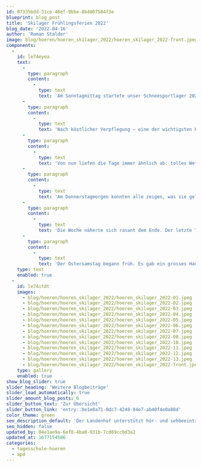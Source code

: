 ```yaml
---
id: 87335bdd-31ce-46ef-9bbe-8b4807584f3e
blueprint: blog_post
title: 'Skilager Frühlingsferien 2022'
blog_date: '2022-04-16'
author: 'Roman Stalder'
image: blog/hoeren/hoeren_skilager_2022/hoeren_skilager_2022-front.jpeg
components:
  -
    id: le74eyea
    text:
      -
        type: paragraph
        content:
          -
            type: text
            text: 'Am Sonntagmittag startete unser Schneesportlager 2022 unter dem Motto «Olympische Landenhof Winterspiele». 2 Jahre gab es kein Skilager, aber jetzt war es wieder möglich. Wir reisten mit viel Gepäck und den Schneesportgeräten ins halb winterliche, halb frühlingshafte Engadin. Das Lagerhaus war bereits bestens vorbereitet und aus der Küche duftete es schon fein. Zimmer wurden bezogen und es gab viel zu erzählen und fragen.'
      -
        type: paragraph
        content:
          -
            type: text
            text: 'Nach köstlicher Verpflegung – eine der wichtigsten Konstanten in dieser Woche – gab es Informationen zu Haus, Regeln, Abläufen und unserem Lagermotto. Auf einem nächtlichen Spaziergang im Schein der Fackeln konnten wir uns ein Bild von Samedan machen und frische Bergluft schnuppern.'
      -
        type: paragraph
        content:
          -
            type: text
            text: 'Von nun liefen die Tage immer ähnlich ab: tolles Wetter, 8.00 Uhr Frühstück, Ämtli machen, anziehen, Fahrt ins Skigebiet «Corvatsch», Unterricht auf den Pisten, Mittagessen in der Mittelstation und Pause, Nachmittags-Unterricht, Rückreise zum Haus, Duschen, Freizeit, Nachtessen, Abendprogramm und Nachtruhe. Aber nicht, dass jetzt jemand denkt, da wäre Langeweile aufgekommen. Auf der Piste konnten die Schüler:innen dank ihrer Fortschritte immer neue Herausforderungen in Angriff nehmen. Die Skigruppen wurden zwischendurch verändert, sodass sie gut zusammenpassten und abends konnten sich alle von den Aufgaben des Abendprogramms mitreissen lassen: Da galt es als Gruppe möglichst kreativ, schlau, schnell, kommunikativ und humorvoll zu sein, um in den verschiedensten Aufgaben Punkte für die eigene Gruppe zu sammeln.'
      -
        type: paragraph
        content:
          -
            type: text
            text: 'Am Donnerstagmorgen konnten alle zeigen, was sie gelernt hatten und konnten: Ski- und Snowboard-Rennen! Auch die, die erst seit wenigen Tagen Skifahrer oder Snowboarderin waren, stellten sich dem anspruchsvollen Kurs und der erfahrenen Konkurrenz. Abends dann wurden die Flaggen der Gruppen gezeigt und bewertet, die schnellen Skifahrer:innen und Snowboarder:innen gekürt und mit einer Disco ging der Tag zu Ende.'
      -
        type: paragraph
        content:
          -
            type: text
            text: 'Die Woche näherte sich rasant dem Ende. Der letzte Tag auf der Piste, der letzte Abend im Haus. Bereits hier war ein wichtiges Wochenziel erreicht: Verletzungsfrei! Und nun sollte sich zeigen, welche Gruppe unter der Woche die fleissigsten Punktesammler waren. Cassandra, Nikolas, Simon und Simeon konnten die Goldmedaille gewinnen. Gratulation! Alle zusammen schauten das Lagervideo, das die vergangenen Tage noch einmal Revue passieren liess.'
      -
        type: paragraph
        content:
          -
            type: text
            text: 'Der Ostersamstag begann früh. Es gab ein grosses Haus zu putzen. Alle legten sich ins Zeug und halfen einander, bis alles sauber war. Erneut schwer beladen bestiegen wir die Rhätische Bahn und ratterten zufrieden heimwärts um Ostern im Mittelland und im Frühling zu feiern.'
    type: text
    enabled: true
  -
    id: le74itdt
    images:
      - blog/hoeren/hoeren_skilager_2022/hoeren_skilager_2022-01.jpeg
      - blog/hoeren/hoeren_skilager_2022/hoeren_skilager_2022-02.jpeg
      - blog/hoeren/hoeren_skilager_2022/hoeren_skilager_2022-03.jpeg
      - blog/hoeren/hoeren_skilager_2022/hoeren_skilager_2022-04.jpeg
      - blog/hoeren/hoeren_skilager_2022/hoeren_skilager_2022-05.jpeg
      - blog/hoeren/hoeren_skilager_2022/hoeren_skilager_2022-06.jpeg
      - blog/hoeren/hoeren_skilager_2022/hoeren_skilager_2022-07.jpeg
      - blog/hoeren/hoeren_skilager_2022/hoeren_skilager_2022-08.jpeg
      - blog/hoeren/hoeren_skilager_2022/hoeren_skilager_2022-10.jpeg
      - blog/hoeren/hoeren_skilager_2022/hoeren_skilager_2022-11.jpeg
      - blog/hoeren/hoeren_skilager_2022/hoeren_skilager_2022-12.jpeg
      - blog/hoeren/hoeren_skilager_2022/hoeren_skilager_2022-13.jpeg
      - blog/hoeren/hoeren_skilager_2022/hoeren_skilager_2022-front.jpeg
    type: gallery
    enabled: true
show_blog_slider: true
slider_heading: 'Weitere Blogbeiträge'
slider_load_automatically: true
slider_amount_blog_posts: 6
slider_button_text: 'Zur Übersicht'
slider_button_link: 'entry::8e1e8a71-0dc7-4248-84e7-ab40f4e0a88d'
color_theme: green
seo_description_default: 'Der Landenhof unterstützt hör- und sehbeeinträchtigte Kinder & Jugendliche in ihrem selbstbestimmten Leben durch Förderung ihrer Fähigkeiten & Entwicklung'
seo_hidden: false
updated_by: 04e1ae9a-6ef8-4ba0-931b-7cd69cc0d3a2
updated_at: 1677154586
categories:
  - tagesschule-hoeren
  - apd
---
```

